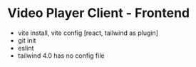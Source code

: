 
# Video Player Client - Frontend

- vite install, vite config [react, tailwind as plugin]
- git init
- eslint
- tailwind 4.0 has no config file
 
